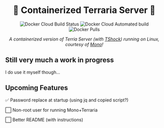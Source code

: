 <div align="center">

# 🚧 Containerized Terraria Server 🚧

![Docker Cloud Build Status](https://img.shields.io/docker/cloud/build/trfc/terraria?style=flat-square) ![Docker Cloud Automated build](https://img.shields.io/docker/cloud/automated/trfc/terraria?style=flat-square) ![Docker Pulls](https://img.shields.io/docker/pulls/trfc/terraria?style=flat-square)

*A containerized version of Terria Server (with [TShock](https://tshock.co/xf/index.php)) running on Linux, courtesy of [Mono](https://www.mono-project.com/)!*

</div>

## Still very much a work in progress

I do use it myself though...

## Upcoming Features

✅ Password replace at startup (using jq and copied script?)

⬜ Non-root user for running Mono+Terraria

⬜ Better README (with instructions)
